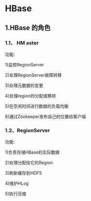 # HBase

## 1.HBase 的角色

### 1.1、 HM aster

功能:

1)监控RegionServer

2)处理RegionServer故障转移

3)处理元数据的变更

4)处理region的分配或移除

5)在空闲时间进行数据的负载均衡

6)通过Zookeeper发布自己的位置给客户端

### 1.2、RegionServer

功能:

1)负责存储HBase的实际数据

2)处理分配给它的Region

3)刷新缓存到HDFS

4)维护HLog

5)执行压缩